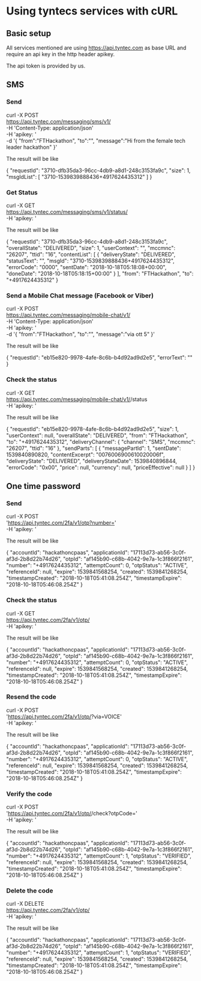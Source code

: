 # Using tyntecs services with cURL

## Basic setup

All services mentioned are using https://api.tyntec.com as base URL and
require an api key in the http header apikey.

The api token is provided by us.

## SMS

### Send

curl -X POST \
  https://api.tyntec.com/messaging/sms/v1/ \
  -H 'Content-Type: application/json' \
  -H 'apikey: <API KEY>' \
  -d '{
	"from":"FTHackathon",
	"to":"<receiver>",
	"message":"Hi from the female tech leader hackathon"
}'

The result will be like

{
    "requestId": "3710-dfb35da3-96cc-4db9-a8d1-248c3153fa9c",
    "size": 1,
    "msgIdList": [
        "3710-1539839888436+4917624435312"
    ]
}

### Get Status

curl -X GET \
  https://api.tyntec.com/messaging/sms/v1/status/<requestId> \
  -H 'apikey: <API KEY>'

The result will be like

{
    "requestId": "3710-dfb35da3-96cc-4db9-a8d1-248c3153fa9c",
    "overallState": "DELIVERED",
    "size": 1,
    "userContext": "",
    "mccmnc": "26207",
    "ttid": "16",
    "contentList": [
        {
            "deliveryState": "DELIVERED",
            "statusText": "",
            "msgId": "3710-1539839888436+4917624435312",
            "errorCode": "0000",
            "sentDate": "2018-10-18T05:18:08+00:00",
            "doneDate": "2018-10-18T05:18:15+00:00"
        }
    ],
    "from": "FTHackathon",
    "to": "+4917624435312"
}

### Send a Mobile Chat message (Facebook or Viber)

curl -X POST \
  https://api.tyntec.com/messaging/mobile-chat/v1/ \
  -H 'Content-Type: application/json' \
  -H 'apikey: <API KEY>' \
  -d '{
	"from":"FTHackathon",
	"to":"<receiver>",
	"message":"via ott 5"
}'

The result will be like

{
    "requestId": "eb15e820-9978-4afe-8c6b-b4d92ad9d2e5",
    "errorText": ""
}

### Check the status

curl -X GET \
  https://api.tyntec.com/messaging/mobile-chat/v1/<requestId>/status \
  -H 'apikey: <API KEY>'

The result will be like

{
    "requestId": "eb15e820-9978-4afe-8c6b-b4d92ad9d2e5",
    "size": 1,
    "userContext": null,
    "overallState": "DELIVERED",
    "from": "FTHackathon",
    "to": "+4917624435312",
    "deliveryChannel": {
        "channel": "SMS",
        "mccmnc": "26207",
        "ttid": "16"
    },
    "sendParts": [
        {
            "messagePartId": 1,
            "sentDate": 1539840890820,
            "contentExcerpt": "0076006900610020006f",
            "deliveryState": "DELIVERED",
            "deliveryStateDate": 1539840896844,
            "errorCode": "0x00",
            "price": null,
            "currency": null,
            "priceEffective": null
        }
    ]
}

## One time password

### Send

curl -X POST \
  'https://api.tyntec.com/2fa/v1/otp?number=<receiver>' \
  -H 'apikey: <API KEY>'

The result will be like

{
    "accountId": "hackathoncpaas",
    "applicationId": "17113d73-ab56-3c0f-af3d-2b8d22b74d26",
    "otpId": "af145b90-c68b-4042-9e7a-1c3f866f2161",
    "number": "+4917624435312",
    "attemptCount": 0,
    "otpStatus": "ACTIVE",
    "referenceId": null,
    "expire": 1539841568254,
    "created": 1539841268254,
    "timestampCreated": "2018-10-18T05:41:08.254Z",
    "timestampExpire": "2018-10-18T05:46:08.254Z"
}

### Check the status

curl -X GET \
  https://api.tyntec.com/2fa/v1/otp/<otpId> \
  -H 'apikey: <API KEY>'

The result will be like

{
    "accountId": "hackathoncpaas",
    "applicationId": "17113d73-ab56-3c0f-af3d-2b8d22b74d26",
    "otpId": "af145b90-c68b-4042-9e7a-1c3f866f2161",
    "number": "+4917624435312",
    "attemptCount": 0,
    "otpStatus": "ACTIVE",
    "referenceId": null,
    "expire": 1539841568254,
    "created": 1539841268254,
    "timestampCreated": "2018-10-18T05:41:08.254Z",
    "timestampExpire": "2018-10-18T05:46:08.254Z"
}

### Resend the code

curl -X POST \
  'https://api.tyntec.com/2fa/v1/otp/<otpId>?via=VOICE' \
  -H 'apikey: <API KEY>'

The result will be like

{
    "accountId": "hackathoncpaas",
    "applicationId": "17113d73-ab56-3c0f-af3d-2b8d22b74d26",
    "otpId": "af145b90-c68b-4042-9e7a-1c3f866f2161",
    "number": "+4917624435312",
    "attemptCount": 0,
    "otpStatus": "ACTIVE",
    "referenceId": null,
    "expire": 1539841568254,
    "created": 1539841268254,
    "timestampCreated": "2018-10-18T05:41:08.254Z",
    "timestampExpire": "2018-10-18T05:46:08.254Z"
}

### Verify the code

curl -X POST \
  'https://api.tyntec.com/2fa/v1/otp/<otpId>/check?otpCode=<otpCode>' \
  -H 'apikey: <API KEY>'

The result will be like

{
    "accountId": "hackathoncpaas",
    "applicationId": "17113d73-ab56-3c0f-af3d-2b8d22b74d26",
    "otpId": "af145b90-c68b-4042-9e7a-1c3f866f2161",
    "number": "+4917624435312",
    "attemptCount": 1,
    "otpStatus": "VERIFIED",
    "referenceId": null,
    "expire": 1539841568254,
    "created": 1539841268254,
    "timestampCreated": "2018-10-18T05:41:08.254Z",
    "timestampExpire": "2018-10-18T05:46:08.254Z"
}

### Delete the code

curl -X DELETE \
  https://api.tyntec.com/2fa/v1/otp/<otpId> \
  -H 'apikey: <API KEY>'

The result will be like

  {
      "accountId": "hackathoncpaas",
      "applicationId": "17113d73-ab56-3c0f-af3d-2b8d22b74d26",
      "otpId": "af145b90-c68b-4042-9e7a-1c3f866f2161",
      "number": "+4917624435312",
      "attemptCount": 1,
      "otpStatus": "VERIFIED",
      "referenceId": null,
      "expire": 1539841568254,
      "created": 1539841268254,
      "timestampCreated": "2018-10-18T05:41:08.254Z",
      "timestampExpire": "2018-10-18T05:46:08.254Z"
  }
